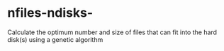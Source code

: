 nfiles-ndisks-
==============

Calculate the optimum number and size of files that can fit into the hard disk(s) using a genetic algorithm 